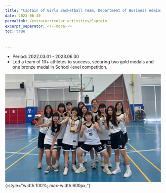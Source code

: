 ```yaml
---
title: "Captain of Girls Basketball Team, Department of Business Administration"
date: 2023-06-30
permalink: /extracurricular_activities/Captain
excerpt_separator: <!--more-->
toc: true


---
```




<!-- ---
title: "A Bridge-based Compression Algorithm for Topological Quantum Circuits [DAC 2021] [TCAD 2022]"
collection: Quantum-related
type: "Quantum-related"
permalink: /projects/bridge
venue: "Electronic Design Automation Lab (Prof. Yao-Wen Chang)"
date: 2019-11-01
location: "National Taiwan University, Taiwan"
--- -->


* Period: 2022.03.01 - 2023.06.30
* Led a team of 10+ athletes to success, securing two gold medals and one bronze medal in School-level competition.

<!--more-->
![Picture](/images/IMG_7900.jpg){:style="width:100%; max-width:600px;"}
<!-- [More information here]() -->




